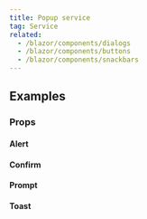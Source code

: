 ```yaml
---
title: Popup service
tag: Service
related:
  - /blazor/components/dialogs
  - /blazor/components/buttons
  - /blazor/components/snackbars
---
```


## Examples

### Props

#### Alert

<masa-example file="Examples.components.popup_service.Snackbar"></masa-example>

#### Confirm

<masa-example file="Examples.components.popup_service.Confirm"></masa-example>

#### Prompt

<masa-example file="Examples.components.popup_service.Prompt"></masa-example>

#### Toast

<masa-example file="Examples.components.popup_service.Toast"></masa-example>